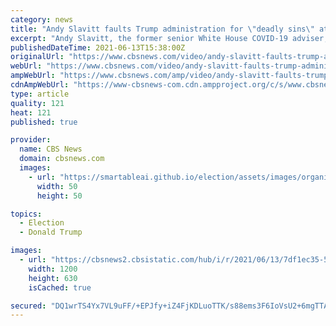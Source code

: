 ```yaml
---
category: news
title: "Andy Slavitt faults Trump administration for \"deadly sins\" at start of pandemic"
excerpt: "Andy Slavitt, the former senior White House COVID-19 adviser, says the Trump administration made costly mistakes at the beginning of the pandemic."
publishedDateTime: 2021-06-13T15:38:00Z
originalUrl: "https://www.cbsnews.com/video/andy-slavitt-faults-trump-administration-for-deadly-sins-at-start-of-pandemic/"
webUrl: "https://www.cbsnews.com/video/andy-slavitt-faults-trump-administration-for-deadly-sins-at-start-of-pandemic/"
ampWebUrl: "https://www.cbsnews.com/amp/video/andy-slavitt-faults-trump-administration-for-deadly-sins-at-start-of-pandemic/"
cdnAmpWebUrl: "https://www-cbsnews-com.cdn.ampproject.org/c/s/www.cbsnews.com/amp/video/andy-slavitt-faults-trump-administration-for-deadly-sins-at-start-of-pandemic/"
type: article
quality: 121
heat: 121
published: true

provider:
  name: CBS News
  domain: cbsnews.com
  images:
    - url: "https://smartableai.github.io/election/assets/images/organizations/cbsnews.com-50x50.jpg"
      width: 50
      height: 50

topics:
  - Election
  - Donald Trump

images:
  - url: "https://cbsnews2.cbsistatic.com/hub/i/r/2021/06/13/7df1ec35-5dac-488b-82ae-118957459f84/thumbnail/1200x630/a185a3fde40274b688ec16ca77c67a8e/0613-ftn-slavitt-733712-640x360.jpg"
    width: 1200
    height: 630
    isCached: true

secured: "DQ1wrTS4Yx7VL9uFF/+EPJfy+iZ4FjKDLuoTTK/s88ems3F6IoVsU2+6mgTTAKH/BXNwfsMFThOOk+YFovJhILBOREVkJ9IUjLk4C0mj89Ga9+xfeiFPjqE0n7AkGKnbXgqSzgSAUoIgC1GjLDuleb7fFtCJYptJTtNL0GwtYLqRf7KHSF4XY6+L6YaoHnoVaXVyJKfmme81Ws6L3ne8I83BFo3whhIjNGfsZ5ox6vYXrvzWT5ZtiCR1ZMKe0DQbNM1RIUlUD4b3PB89xL5OPGHJLeTPn3BsyBIRv0CoocsGCdK7+F0uN4/RcjV6mot6UZbxhhEWEkBNQsg3IK0Xqv9OJqZxGfZO+mM7yiYDR+U=;kkZRpCX+gCss+FWH9b939Q=="
---
```


